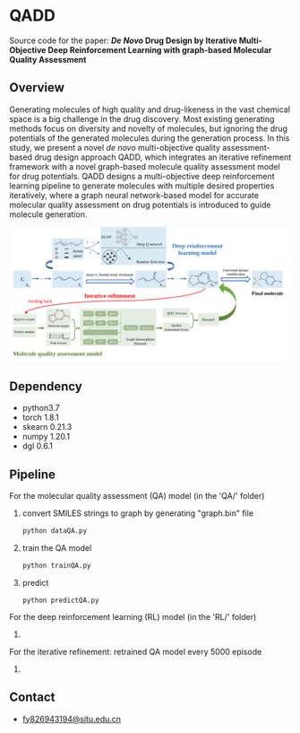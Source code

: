 # QADD
Source code for the paper:  ***De Novo* Drug Design by Iterative Multi-Objective Deep Reinforcement Learning with graph-based Molecular Quality Assessment**



## Overview

Generating molecules of high quality and drug-likeness in the vast chemical space is a big challenge in the drug discovery. Most existing generating methods focus on diversity and novelty of molecules, but ignoring the drug potentials of the generated molecules during the generation process. In this study, we present
a novel *de novo* multi-objective quality assessment-based drug design approach QADD, which integrates an iterative refinement framework with a novel graph-based molecule quality assessment model for drug potentials. QADD designs a multi-objective deep reinforcement learning pipeline to generate molecules with multiple desired properties iteratively, where a graph neural network-based model for accurate molecular quality assessment on drug potentials is introduced to guide molecule generation. 

![](./image/QADD.svg)



## Dependency

- python3.7
- torch 1.8.1
- skearn 0.21.3
- numpy 1.20.1
- dgl 0.6.1





## Pipeline

For the molecular quality assessment (QA) model (in the 'QA/' folder)

1. convert SMILES strings to graph by generating "graph.bin" file

   ```bash
   python dataQA.py 
   ```

2. train the QA model

   ```bash
   python trainQA.py
   ```

3. predict

   ```
   python predictQA.py
   ```



For the deep reinforcement learning (RL) model (in the 'RL/' folder)

1. 



For the iterative refinement: retrained QA model every 5000 episode

1. 









## Contact

- [fy826943194@sjtu.edu.cn](mailto:fy826943194@sjtu.edu.cn)





